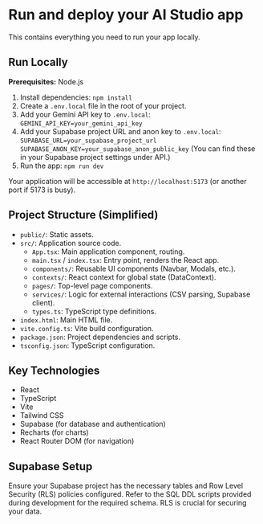 # Run and deploy your AI Studio app

This contains everything you need to run your app locally.

## Run Locally

**Prerequisites:** Node.js

1.  Install dependencies:
    `npm install`
2.  Create a `.env.local` file in the root of your project.
3.  Add your Gemini API key to `.env.local`:
    `GEMINI_API_KEY=your_gemini_api_key`
4.  Add your Supabase project URL and anon key to `.env.local`:
    `SUPABASE_URL=your_supabase_project_url`
    `SUPABASE_ANON_KEY=your_supabase_anon_public_key`
    (You can find these in your Supabase project settings under API.)
5.  Run the app:
    `npm run dev`

Your application will be accessible at `http://localhost:5173` (or another port if 5173 is busy).

## Project Structure (Simplified)

-   `public/`: Static assets.
-   `src/`: Application source code.
    -   `App.tsx`: Main application component, routing.
    -   `main.tsx` / `index.tsx`: Entry point, renders the React app.
    -   `components/`: Reusable UI components (Navbar, Modals, etc.).
    -   `contexts/`: React context for global state (DataContext).
    -   `pages/`: Top-level page components.
    -   `services/`: Logic for external interactions (CSV parsing, Supabase client).
    -   `types.ts`: TypeScript type definitions.
-   `index.html`: Main HTML file.
-   `vite.config.ts`: Vite build configuration.
-   `package.json`: Project dependencies and scripts.
-   `tsconfig.json`: TypeScript configuration.

## Key Technologies

-   React
-   TypeScript
-   Vite
-   Tailwind CSS
-   Supabase (for database and authentication)
-   Recharts (for charts)
-   React Router DOM (for navigation)

## Supabase Setup

Ensure your Supabase project has the necessary tables and Row Level Security (RLS) policies configured. Refer to the SQL DDL scripts provided during development for the required schema. RLS is crucial for securing your data.
